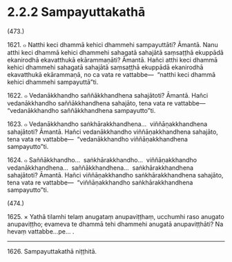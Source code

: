 # 2.2.2 Sampayuttakathā

(473.)

1621\. ๐ Natthi keci dhammā kehici dhammehi sampayuttāti? Āmantā. Nanu atthi keci dhammā kehici dhammehi sahagatā sahajātā saṃsaṭṭhā ekuppādā ekanirodhā ekavatthukā ekārammaṇāti? Āmantā. Hañci atthi keci dhammā kehici dhammehi sahagatā sahajātā saṃsaṭṭhā ekuppādā ekanirodhā ekavatthukā ekārammaṇā, no ca vata re vattabbe—  “natthi keci dhammā kehici dhammehi sampayuttā”ti.

1622\. ๐ Vedanākkhandho saññākkhandhena sahajātoti? Āmantā. Hañci vedanākkhandho saññākkhandhena sahajāto, tena vata re vattabbe—  “vedanākkhandho saññākkhandhena sampayutto”ti.

1623\. ๐ Vedanākkhandho saṅkhārakkhandhena…  viññāṇakkhandhena sahajātoti? Āmantā. Hañci vedanākkhandho viññāṇakkhandhena sahajāto, tena vata re vattabbe—  “vedanākkhandho viññāṇakkhandhena sampayutto”ti.

1624\. ๐ Saññākkhandho…  saṅkhārakkhandho…  viññāṇakkhandho vedanākkhandhena…  saññākkhandhena…  saṅkhārakkhandhena sahajātoti? Āmantā. Hañci viññāṇakkhandho saṅkhārakkhandhena sahajāto, tena vata re vattabbe—  “viññāṇakkhandho saṅkhārakkhandhena sampayutto”ti.

(474.)

1625\. × Yathā tilamhi telaṃ anugataṃ anupaviṭṭhaṃ, ucchumhi raso anugato anupaviṭṭho; evameva te dhammā tehi dhammehi anugatā anupaviṭṭhāti? Na hevaṃ vattabbe…pe… .

---

1626\. Sampayuttakathā niṭṭhitā.

